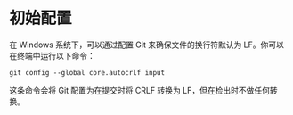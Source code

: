 # 初始配置

在 Windows 系统下，可以通过配置 Git 来确保文件的换行符默认为 LF。你可以在终端中运行以下命令：
```
git config --global core.autocrlf input
```
这条命令会将 Git 配置为在提交时将 CRLF 转换为 LF，但在检出时不做任何转换。
